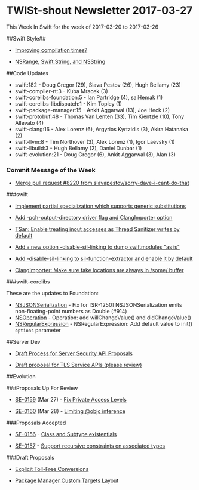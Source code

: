 # TWISt-shout Newsletter 2017-03-27
This Week In Swift for the week of 2017-03-20 to 2017-03-26

##Swift Style##

* [Improving compilation times?](https://lists.swift.org/pipermail/swift-users/Week-of-Mon-20170320/005003.html)

* [NSRange, Swift.String, and NSString](https://lists.swift.org/pipermail/swift-dev/Week-of-Mon-20170320/004268.html)

##Code Updates

* swift:182 - Doug Gregor (29), Slava Pestov (26), Hugh Bellamy (23)
* swift-compiler-rt:3 - Kuba Mracek (3)
* swift-corelibs-foundation:5 - Ian Partridge (4), saiHemak (1)
* swift-corelibs-libdispatch:1 - Kim Topley (1)
* swift-package-manager:15 - Ankit Aggarwal (13), Joe Heck (2)
* swift-protobuf:48 - Thomas Van Lenten (33), Tim Kientzle (10), Tony Allevato (4)
* swift-clang:16 - Alex Lorenz (6), Argyrios Kyrtzidis (3), Akira Hatanaka (2)
* swift-llvm:8 - Tim Northover (3), Alex Lorenz (1), Igor Laevsky (1)
* swift-llbuild:3 - Hugh Bellamy (2), Daniel Dunbar (1)
* swift-evolution:21 - Doug Gregor (6), Ankit Aggarwal (3), Alan (3)

### Commit Message of the Week

* [Merge pull request #8220 from slavapestov/sorry-dave-i-cant-do-that](http://github.com/apple/swift/commit/a907fd7128fcbe83251d989dc43ca43990cb0689)

###swift

* [Implement partial specialization which supports generic substitutions](http://github.com/apple/swift/commit/fae0628a97403c4f92b12b07f94b810a6cdc6ff9)

* [Add -pch-output-directory driver flag and ClangImporter option](http://github.com/apple/swift/commit/7d56e794e167810c427536d0aeb28722a7018154)

* [TSan: Enable treating inout accesses as Thread Sanitizer writes by default](http://github.com/apple/swift/commit/70fbfea39755fc2c90c01e70c3315295beb27baa)

* [Add a new option -disable-sil-linking to dump swiftmodules "as is"](http://github.com/apple/swift/commit/c01a9537e735a50a1284626d14e2cd413869604a)

* [Add -disable-sil-linking to sil-function-extractor and enable it by default](http://github.com/apple/swift/commit/40f2fc7eaa65321d50c9c31a1832a9d8ff154cfe)

* [ClangImporter: Make sure fake locations are always in /some/ buffer](http://github.com/apple/swift/commit/0d347ac12756e31ff77f777776b1ac0228530ecd)
  
###swift-corelibs

These are the updates to Foundation:

* [NSJSONSerialization](https://github.com/apple/swift-corelibs-foundation/commits/master/Foundation/NSJSONSerialization.swift) - Fix for [SR-1250] NSJSONSerialization emits non-floating-point numbers as Double (#914)
* [NSOperation](https://github.com/apple/swift-corelibs-foundation/commits/master/Foundation/NSOperation.swift) - Operation: add willChangeValue() and didChangeValue()
* [NSRegularExpression](https://github.com/apple/swift-corelibs-foundation/commits/master/Foundation/NSRegularExpression.swift) - NSRegularExpression: Add default value to init() `options` parameter

##Server Dev

* [Draft Process for Server Security API Proposals](https://lists.swift.org/pipermail/swift-server-dev/Week-of-Mon-20170320/000297.html)

* [Draft proposal for TLS Service APIs (please	review)](https://lists.swift.org/pipermail/swift-server-dev/Week-of-Mon-20170320/000298.html)

##Evolution

###Proposals Up For Review

* [SE-0159](https://github.com/apple/swift-evolution/blob/master/proposals/0159-fix-private-access-levels.md) (Mar 27) - [Fix Private Access Levels](https://lists.swift.org/pipermail/swift-evolution-announce/2017-March/000332.html)

* [SE-0160](https://github.com/apple/swift-evolution/blob/master/proposals/0160-objc-inference.md) (Mar 28) - [Limiting @objc inference](https://lists.swift.org/pipermail/swift-evolution/Week-of-Mon-20170320/034267.html)

###Proposals Accepted

* [SE-0156](https://github.com/apple/swift-evolution/blob/master/proposals/0156-subclass-existentials.md) - [Class and Subtype	existentials](https://lists.swift.org/pipermail/swift-evolution-announce/2017-March/000331.html)

* [SE-0157](https://github.com/apple/swift-evolution/blob/master/proposals/0157-recursive-protocol-constraints.md) - [Support recursive	constraints on associated types](https://lists.swift.org/pipermail/swift-evolution-announce/2017-March/000333.html)
  
###Draft Proposals

* [Explicit Toll-Free Conversions](https://lists.swift.org/pipermail/swift-evolution/Week-of-Mon-20170320/034330.html)

* [Package Manager Custom Targets Layout](https://lists.swift.org/pipermail/swift-evolution/Week-of-Mon-20170320/034469.html)
